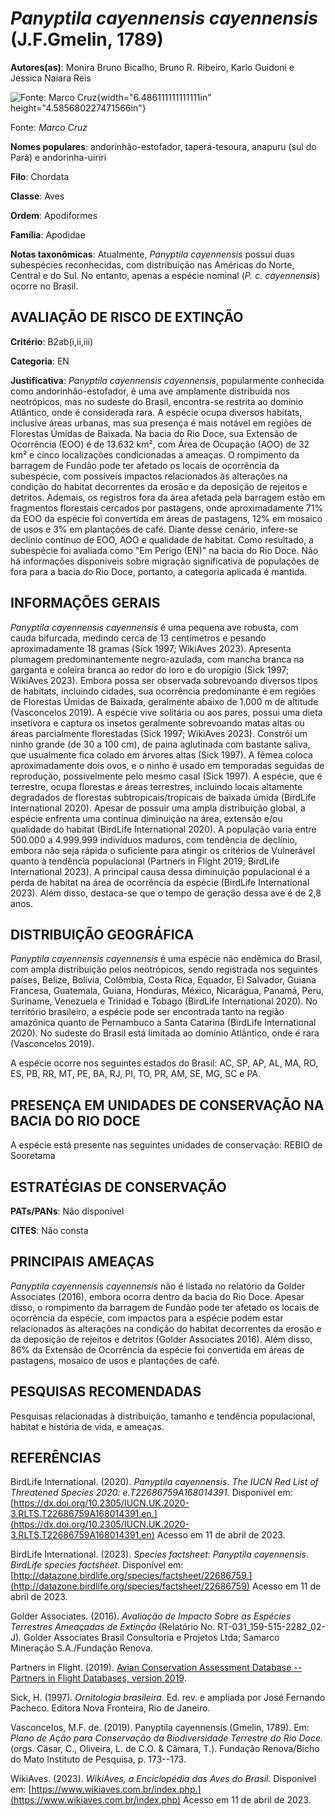 # *Panyptila cayennensis cayennensis* (J.F.Gmelin, 1789)

**Autores(as)**: Monira Bruno Bicalho, Bruno R. Ribeiro, Karlo Guidoni e Jessica Naiara Reis

![Fonte: Marco Cruz](media/rId20.jpg){width="6.486111111111111in" height="4.585680227471566in"}

Fonte: *Marco Cruz*

**Nomes populares**: andorinhão-estofador, taperá-tesoura, anapuru (sul do Pará) e andorinha-uiriri

**Filo**: Chordata

**Classe**: Aves

**Ordem**: Apodiformes

**Família**: Apodidae

**Notas taxonômicas**: Atualmente, *Panyptila cayennensis* possui duas subespécies reconhecidas, com distribuição nas Américas do Norte, Central e do Sul. No entanto, apenas a espécie nominal (*P.  c. cayennensis*) ocorre no Brasil.

## AVALIAÇÃO DE RISCO DE EXTINÇÃO

**Critério**: B2ab(i,ii,iii)

**Categoria**: EN

**Justificativa**: *Panyptila cayennensis cayennensis*, popularmente conhecida como andorinhão-estofador, é uma ave amplamente distribuída nos neotrópicos, mas no sudeste do Brasil, encontra-se restrita ao domínio Atlântico, onde é considerada rara. A espécie ocupa diversos habitats, inclusive áreas urbanas, mas sua presença é mais notável em regiões de Florestas Úmidas de Baixada. Na bacia do Rio Doce, sua Extensão de Ocorrência (EOO) é de 13.632 km², com Área de Ocupação (AOO) de 32 km² e cinco localizações condicionadas a ameaças. O rompimento da barragem de Fundão pode ter afetado os locais de ocorrência da subespécie, com possíveis impactos relacionados às alterações na condição do habitat decorrentes da erosão e da deposição de rejeitos e detritos. Ademais, os registros fora da área afetada pela barragem estão em fragmentos florestais cercados por pastagens, onde aproximadamente 71% da EOO da espécie foi convertida em áreas de pastagens,
12% em mosaico de usos e 3% em plantações de café. Diante desse cenário, infere-se declínio contínuo de EOO, AOO e qualidade de habitat. Como resultado, a subespécie foi avaliada como "Em Perigo (EN)" na bacia do Rio Doce. Não há informações disponíveis sobre migração significativa de populações de fora para a bacia do Rio Doce, portanto, a categoria aplicada é mantida.

## INFORMAÇÕES GERAIS

*Panyptila cayennensis cayennensis* é uma pequena ave robusta, com cauda bifurcada, medindo cerca de 13 centímetros e pesando aproximadamente 18 gramas (Sick 1997; WikiAves 2023). Apresenta plumagem predominantemente negro-azulada, com mancha branca na garganta e coleira branca ao redor do loro e do uropígio (Sick 1997; WikiAves 2023). Embora possa ser observada sobrevoando diversos tipos de habitats, incluindo cidades, sua ocorrência predominante é em regiões de Florestas Úmidas de Baixada, geralmente abaixo de 1.000 m de altitude (Vasconcelos 2019). A espécie vive solitária ou aos pares, possui uma dieta insetívora e captura os insetos geralmente sobrevoando matas altas ou áreas parcialmente florestadas (Sick 1997; WikiAves 2023). Constrói um ninho grande (de 30 a 100 cm), de paina aglutinada com bastante saliva, que usualmente fica colado em árvores altas (Sick 1997). A fêmea coloca aproximadamente dois ovos, e o ninho é usado em temporadas seguidas de reprodução,
possivelmente pelo mesmo casal (Sick 1997). A espécie, que é terrestre, ocupa florestas e áreas terrestres, incluindo locais altamente degradados de florestas subtropicais/tropicais de baixada úmida (BirdLife International 2020). Apesar de possuir uma ampla distribuição global, a espécie enfrenta uma contínua diminuição na área, extensão e/ou qualidade do habitat (BirdLife International 2020). A população varia entre 500.000 a 4.999.999 indivíduos maduros, com tendência de declínio, embora não seja rápida o suficiente para atingir os critérios de Vulnerável quanto à tendência populacional (Partners in Flight 2019; BirdLife International 2023). A principal causa dessa diminuição populacional é a perda de habitat na área de ocorrência da espécie (BirdLife International 2023). Além disso, destaca-se que o tempo de geração dessa ave é de 2,8 anos.

## DISTRIBUIÇÃO GEOGRÁFICA

*Panyptila cayennensis cayennensis* é uma espécie não endêmica do Brasil, com ampla distribuição pelos neotrópicos, sendo registrada nos seguintes países, Belize, Bolívia, Colômbia, Costa Rica, Equador, El Salvador, Guiana Francesa, Guatemala, Guiana, Honduras, México, Nicarágua, Panamá, Peru, Suriname, Venezuela e Trinidad e Tobago (BirdLife International 2020). No território brasileiro, a espécie pode ser encontrada tanto na região amazônica quanto de Pernambuco a Santa Catarina (BirdLife International 2020). No sudeste do Brasil está limitada ao domínio Atlântico, onde é rara (Vasconcelos 2019).

A espécie ocorre nos seguintes estados do Brasil: AC, SP, AP, AL, MA, RO, ES, PB, RR, MT, PE, BA, RJ, PI, TO, PR, AM, SE, MG, SC e PA.

## PRESENÇA EM UNIDADES DE CONSERVAÇÃO NA BACIA DO RIO DOCE

A espécie está presente nas seguintes unidades de conservação: REBIO de Sooretama

## ESTRATÉGIAS DE CONSERVAÇÃO

**PATs/PANs**: Não disponível

**CITES**: Não consta

## PRINCIPAIS AMEAÇAS

*Panyptila cayennensis cayennensis* não é listada no relatório da Golder Associates (2016), embora ocorra dentro da bacia do Rio Doce. Apesar disso, o rompimento da barragem de Fundão pode ter afetado os locais de ocorrência da espécie, com impactos para a espécie podem estar relacionados às alterações na condição do habitat decorrentes da erosão e da deposição de rejeitos e detritos (Golder Associates 2016). Além disso, 86% da Extensão de Ocorrência da espécie foi convertida em áreas de pastagens, mosaico de usos e plantações de café.

## PESQUISAS RECOMENDADAS

Pesquisas relacionadas à distribuição, tamanho e tendência populacional, habitat e história de vida, e ameaças.

## REFERÊNCIAS

BirdLife International. (2020). *Panyptila cayennensis*. *The IUCN Red List of Threatened Species 2020: e.T22686759A168014391.* Disponível em: [https://dx.doi.org/10.2305/IUCN.UK.2020-3.RLTS.T22686759A168014391.en.](https://dx.doi.org/10.2305/IUCN.UK.2020-3.RLTS.T22686759A168014391.en) Acesso em 11 de abril de 2023.

BirdLife International. (2023). *Species factsheet: Panyptila cayennensis*. *BirdLife species factsheet*. Disponível em: [http://datazone.birdlife.org/species/factsheet/22686759.](http://datazone.birdlife.org/species/factsheet/22686759) Acesso em 11 de abril de 2023.

Golder Associates. (2016). *Avaliação de Impacto Sobre as Espécies Terrestres Ameaçadas de Extinção* (Relatório No.  RT-031_159-515-2282_02-J). Golder Associates Brasil Consultoria e Projetos Ltda; Samarco Mineração S.A./Fundação Renova.

Partners in Flight. (2019). [Avian Conservation Assessment Database -- Partners in Flight Databases, version 2019](https://pif.birdconservancy.org/avian-conservation-assessment-database/).

Sick, H. (1997). *Ornitologia brasileira*. Ed. rev. e ampliada por José Fernando Pacheco. Editora Nova Fronteira, Rio de Janeiro.

Vasconcelos, M.F. de. (2019). Panyptila cayennensis (Gmelin, 1789). Em: *Plano de Ação para Conservação da Biodiversidade Terrestre do Rio Doce.* (orgs. Cäsar, C., Oliveira, L. de C.O. & Câmara, T.). Fundação Renova/Bicho do Mato Instituto de Pesquisa, p. 173--173.

WikiAves. (2023). *WikiAves, a Enciclopédia das Aves do Brasil*.  Disponível em: [https://www.wikiaves.com.br/index.php.](https://www.wikiaves.com.br/index.php) Acesso em 11 de abril de 2023.
